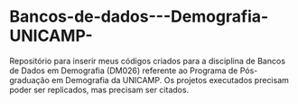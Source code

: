 # Bancos-de-dados---Demografia-UNICAMP-
Repositório para inserir meus códigos criados para a disciplina de Bancos de Dados em Demografia (DM026) referente ao Programa de Pós-graduação em Demografia da UNICAMP. Os projetos executados precisam poder ser replicados, mas  precisam ser citados.
